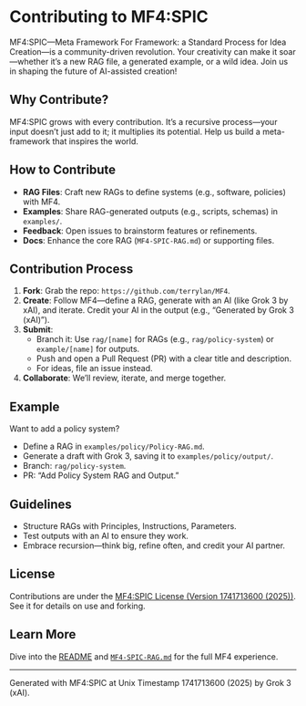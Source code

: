 # Contributing to MF4:SPIC

MF4:SPIC—Meta Framework For Framework: a Standard Process for Idea Creation—is a community-driven revolution. Your creativity can make it soar—whether it’s a new RAG file, a generated example, or a wild idea. Join us in shaping the future of AI-assisted creation!

## Why Contribute?
MF4:SPIC grows with every contribution. It’s a recursive process—your input doesn’t just add to it; it multiplies its potential. Help us build a meta-framework that inspires the world.

## How to Contribute
- **RAG Files**: Craft new RAGs to define systems (e.g., software, policies) with MF4.
- **Examples**: Share RAG-generated outputs (e.g., scripts, schemas) in `examples/`.
- **Feedback**: Open issues to brainstorm features or refinements.
- **Docs**: Enhance the core RAG (`MF4-SPIC-RAG.md`) or supporting files.

## Contribution Process
1. **Fork**: Grab the repo: `https://github.com/terrylan/MF4`.
2. **Create**: Follow MF4—define a RAG, generate with an AI (like Grok 3 by xAI), and iterate. Credit your AI in the output (e.g., “Generated by Grok 3 (xAI)”).
3. **Submit**: 
   - Branch it: Use `rag/[name]` for RAGs (e.g., `rag/policy-system`) or `example/[name]` for outputs.
   - Push and open a Pull Request (PR) with a clear title and description.
   - For ideas, file an issue instead.
4. **Collaborate**: We’ll review, iterate, and merge together.

## Example
Want to add a policy system?
- Define a RAG in `examples/policy/Policy-RAG.md`.
- Generate a draft with Grok 3, saving it to `examples/policy/output/`.
- Branch: `rag/policy-system`.
- PR: “Add Policy System RAG and Output.”

## Guidelines
- Structure RAGs with Principles, Instructions, Parameters.
- Test outputs with an AI to ensure they work.
- Embrace recursion—think big, refine often, and credit your AI partner.

## License
Contributions are under the [MF4:SPIC License (Version 1741713600 (2025))](https://github.com/terrylan/MF4-SPIC-License). See it for details on use and forking.

## Learn More
Dive into the [README](./README.md) and [`MF4-SPIC-RAG.md`](./MF4-SPIC-RAG.md) for the full MF4 experience.

---
Generated with MF4:SPIC at Unix Timestamp 1741713600 (2025) by Grok 3 (xAI).
